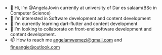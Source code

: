 - 👋 Hi, I’m @AngelaJovin currently at university of Dar es salaam(BSc in Computer Science)
- 👀 I’m interested in Software development and content development
- 🌱 I’m currently learning dart-flutter and content development
- 💞️ I’m looking to collaborate on front-end software development and content development. 
- 📫 How to reach me angelamwemezi@gmail.com and fineangie@outlook.com

<!---
AngelaJovin/AngelaJovin is a ✨ special ✨ repository because its `README.md` (this file) appears on your GitHub profile.
You can click the Preview link to take a look at your changes.
--->
